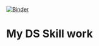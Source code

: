 [![Binder](https://mybinder.org/badge_logo.svg)](https://mybinder.org/v2/gh/Nikhil1920/DS_Skill/HEAD)

# My DS Skill work
